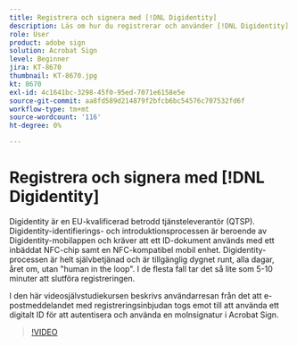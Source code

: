 ```yaml
---
title: Registrera och signera med [!DNL Digidentity]
description: Läs om hur du registrerar och använder [!DNL Digidentity] elektroniskt ID med Acrobat Sign
role: User
product: adobe sign
solution: Acrobat Sign
level: Beginner
jira: KT-8670
thumbnail: KT-8670.jpg
kt: 8670
exl-id: 4c1641bc-3298-45f0-95ed-7071e6158e5e
source-git-commit: aa8fd589d214879f2bfcb6bc54576c707532fd6f
workflow-type: tm+mt
source-wordcount: '116'
ht-degree: 0%

---
```


# Registrera och signera med [!DNL Digidentity]

Digidentity är en EU-kvalificerad betrodd tjänsteleverantör (QTSP). Digidentity-identifierings- och introduktionsprocessen är beroende av Digidentity-mobilappen och kräver att ett ID-dokument används med ett inbäddat NFC-chip samt en NFC-kompatibel mobil enhet. Digidentity-processen är helt självbetjänad och är tillgänglig dygnet runt, alla dagar, året om, utan &quot;human in the loop&quot;. I de flesta fall tar det så lite som 5-10 minuter att slutföra registreringen.

I den här videosjälvstudiekursen beskrivs användarresan från det att e-postmeddelandet med registreringsinbjudan togs emot till att använda ett digitalt ID för att autentisera och använda en molnsignatur i Acrobat Sign.

>[!VIDEO](https://video.tv.adobe.com/v/336991?quality=12&learn=on&hidetitle=true)
